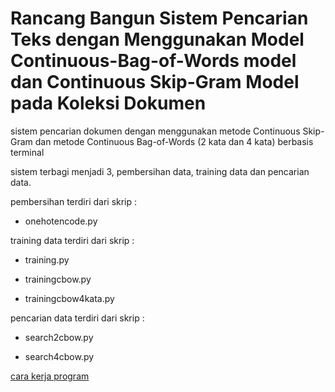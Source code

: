 # Rancang Bangun Sistem Pencarian Teks dengan Menggunakan Model Continuous-Bag-of-Words model dan Continuous Skip-Gram Model pada Koleksi Dokumen
sistem pencarian dokumen dengan menggunakan metode Continuous Skip-Gram dan metode Continuous Bag-of-Words (2 kata dan 4 kata) berbasis terminal

sistem terbagi menjadi 3, pembersihan data, training data dan pencarian data.

pembersihan terdiri dari skrip :

-  onehotencode.py

training data terdiri dari skrip :

-  training.py
  
-  trainingcbow.py
  
-  trainingcbow4kata.py
  
pencarian data terdiri dari skrip :

-  search2cbow.py
  
-  search4cbow.py

[cara kerja program](https://github.com/zalghornain/skripsi/blob/master/docs/manual.md)

